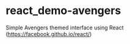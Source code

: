 # react_demo-avengers
Simple Avengers themed interface using React (https://facebook.github.io/react/)
